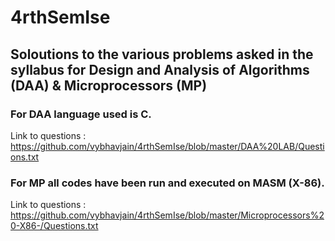 # 4rthSemIse

## Soloutions to the various problems asked in the syllabus for Design and Analysis of Algorithms (DAA) & Microprocessors (MP)

### For DAA language used is C.
Link to questions : https://github.com/vybhavjain/4rthSemIse/blob/master/DAA%20LAB/Questions.txt

### For MP all codes have been run and executed on MASM (X-86).
Link to questions : https://github.com/vybhavjain/4rthSemIse/blob/master/Microprocessors%20-X86-/Questions.txt
